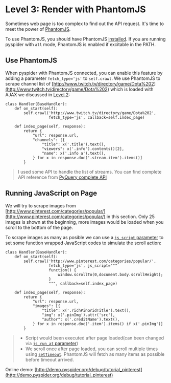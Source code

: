 Level 3: Render with PhantomJS
==============================

Sometimes web page is too complex to find out the API request. It's time to meet the power of [PhantomJS].

To use PhantomJS, you should have PhantomJS [installed](http://phantomjs.org/download.html). If you are running pyspider with `all` mode, PhantomJS is enabled if excitable in the PATH.

Use PhantomJS
-------------

When pyspider with PhantomJS connected, you can enable this feature by adding a parameter `fetch_type='js'` to `self.crawl`. We use PhantomJS to scrape channel list of  [http://www.twitch.tv/directory/game/Dota%202](http://www.twitch.tv/directory/game/Dota%202) which is loaded with AJAX we discussed in [Level 2](tutorial/AJAX-and-more-HTTP#ajax):

```
class Handler(BaseHandler):
    def on_start(self):
        self.crawl('http://www.twitch.tv/directory/game/Dota%202',
                   fetch_type='js', callback=self.index_page)
             
    def index_page(self, response):
        return {
            "url": response.url,
            "channels": [{
                "title": x('.title').text(),
                "viewers": x('.info').contents()[2],
                "name": x('.info a').text(),
            } for x in response.doc('.stream.item').items()]
        }
```
> I used some API to handle the list of streams. You can find complete API reference from [PyQuery complete API](https://pythonhosted.org/pyquery/api.html)

Running JavaScript on Page
--------------------------

We will try to scrape images from [http://www.pinterest.com/categories/popular/](http://www.pinterest.com/categories/popular/) in this section. Only 25 images is shown at the beginning, more images would be loaded when you scroll to the bottom of the page.

To scrape images as many as posible we can use a [`js_script` parameter](/apis/self.crawl/#enable-javascript-fetcher-need-support-by-fetcher) to set some function wrapped JavaScript codes to simulate the scroll action: 

```
class Handler(BaseHandler):
    def on_start(self):
        self.crawl('http://www.pinterest.com/categories/popular/',
                   fetch_type='js', js_script="""
                   function() {
                       window.scrollTo(0,document.body.scrollHeight);
                   }
                   """, callback=self.index_page)

    def index_page(self, response):
        return {
            "url": response.url,
            "images": [{
                "title": x('.richPinGridTitle').text(),
                "img": x('.pinImg').attr('src'),
                "author": x('.creditName').text(),
            } for x in response.doc('.item').items() if x('.pinImg')]
        }
```

> * Script would been executed after page loaded(can been changed via [`js_run_at` parameter](/apis/self.crawl/#enable-javascript-fetcher-need-support-by-fetcher))
> * We scroll once after page loaded, you can scroll multiple times using [`setTimeout`](https://developer.mozilla.org/en-US/docs/Web/API/WindowTimers.setTimeout). PhantomJS will fetch as many items as possible before timeout arrived.

Online demo: [http://demo.pyspider.org/debug/tutorial_pinterest](http://demo.pyspider.org/debug/tutorial_pinterest)



[PhantomJS]:           http://phantomjs.org/
